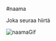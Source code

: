 #naama

Joka seuraa hiirtä

![naamaGif](https://github.com/turilvs/hupi/assets/97661374/90274c81-8af7-41ff-ab62-20db0be1d49d)
